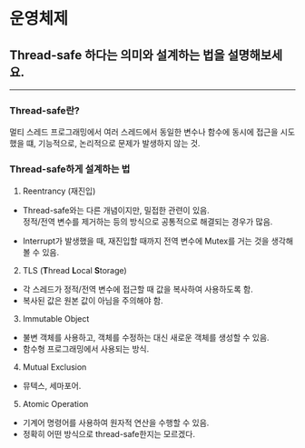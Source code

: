 # 운영체제

## Thread-safe 하다는 의미와 설계하는 법을 설명해보세요.

---

### Thread-safe란?

멀티 스레드 프로그래밍에서 여러 스레드에서 동일한 변수나 함수에 동시에 접근을 시도했을 떄, 기능적으로, 논리적으로 문제가 발생하지 않는 것.

### Thread-safe하게 설계하는 법

1. Reentrancy (재진입)  
- Thread-safe와는 다른 개념이지만, 밀접한 관련이 있음.  
정적/전역 변수를 제거하는 등의 방식으로 공통적으로 해결되는 경우가 많음.

- Interrupt가 발생했을 때, 재진입할 때까지 전역 변수에 Mutex를 거는 것을 생각해볼 수 있음.

2. TLS (**T**hread **L**ocal **S**torage)

- 각 스레드가 정적/전역 변수에 접근할 때 값을 복사하여 사용하도록 함.
- 복사된 값은 원본 값이 아님을 주의해야 함.

3. Immutable Object
- 불변 객체를 사용하고, 객체를 수정하는 대신 새로운 객체를 생성할 수 있음.
- 함수형 프로그래밍에서 사용되는 방식.

4. Mutual Exclusion
- 뮤텍스, 세마포어.

5. Atomic Operation
- 기계어 명령어를 사용하여 원자적 연산을 수행할 수 있음.
- 정확히 어떤 방식으로 thread-safe한지는 모르겠다.
